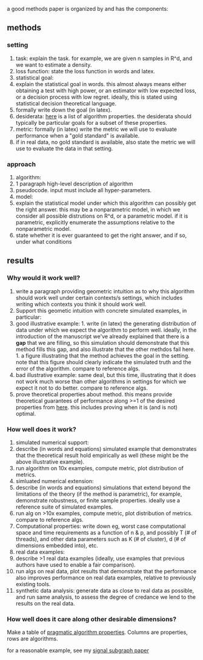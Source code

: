 a good methods paper is organized by and has the components:



## methods

### setting

1. task: explain the task.  for example, we are given n samples in R^d, and we want to estimate a density.
1. loss function: state the loss function in words and latex.
1. statistical goal: 
  1. explain the statistical goal in words.  this almost always means either obtaining a test with high power, 
or an estimator with low expected loss, or a decision process with low regret.  ideally, this is stated using statistical decision theoretical language.
  1. formally write down the goal (in latex).
1. desiderata: [here](https://github.com/neurodata/checklists/blob/master/algorithm_properties.md) is a list of algorithm properties.  the desiderata should typically be particular goals for a subset of these properties.
1. metric: formally (in latex) write the metric we will use to evaluate performance when a "gold standard" is available.  
  1. if in real data, no gold standard is available, also state the metric we will use to evaluate the data in that setting.

### approach

1. algorithm: 
  1. 1 paragraph high-level description of algorithm 
  1. pseudocode. input must include all hyper-parameters.
1. model: 
  1. explain the statistical model under which this algorithm can possibly get the right answer.  this may be a nonparametric model, in which we consider all possible distrutions on R^d, or a parametric model. if it is parametric, explicitly enumerate the assumptions relative to the nonparametric model. 
  1. state whether it is ever guaranteed to get the right answer, and if so, under what conditions

## results

### Why would it work well?

1. write a paragraph providing geometric intuition as to why this algorithm should work well under certain contexts/s settings, which includes writing which contexts you think it should work well.  
1. Support this geometic intuition with concrete simulated examples, in particular: 
  1. good illustrative example: 
    1. write (in latex) the generating distribution of data under which we expect the algorithm to perform well. ideally, in the introduction of the manuscript we've already explained that there is a **gap** that we are filling, so this simulation should demonstrate that this method fills this gap, and also illustrate that the other methdos fail here. 
    1. a figure illustrating that the method achieves the goal in the setting.  note that this figure should clearly indicate the simulated truth and the error of the algorithm. compare to reference algs.
  1. bad illustrative example: same deal, but this time, illustrating that it does not work much worse than other algorithms in settings for which we expect it not to do better. compare to reference algs.
1. prove theoretical properties about method. this means provide theoretical guarantees of performance along >=1 of the desired properties from [here](https://github.com/neurodata/checklists/blob/master/algorithm_properties.md). this includes proving when it is (and is not) optimal.


### How well does it work?


1. simulated numerical support: 
  1. describe (in words and equations) simulated example that demonstrates that the theoretical result hold empirically as well (these might be the above illustrative example). 
  1. run algorithm on 10x examples, compute metric, plot distribution of metrics.
1. simluated numerical extension: 
  1. describe (in words and equations)  simulations that extend beyond the limitations of the theory (if the method is parametric), for example, demonstrate robustness, or finite sample properties. ideally use a reference suite of simulated examples.
  1. run alg on >10x examples, compute metric, plot distribution of metrics. compare to reference algs. 
1. Computational properties: write down eg, worst case computational space and time requirements as a function of n & p, and possibly T (# of threads), and other data parameters such as K (# of cluster), d (# of dimensions embedded into), etc.
1. real data examples: 
  1. describe >1 real data examples (ideally, use examples that previous authors have used to enable a fair comparison).
  1. run algs on real data, plot results that demonstrate that the performance also improves performance on real data examples, relative to previously existing tools. 
1. synthetic data analysis: generate data as close to real data as possible, and run same analysis, to assess the degree of credance we lend to the results on the real data.


### How well does it care along other desirable dimensions?


Make a table of [pragmatic algorithm properties](https://github.com/neurodata/checklists/blob/master/algorithm_properties.md#pragmatic-properties). Columns are properties, rows are algorithms.


for a reasonable example, see my [signal subgraph paper](http://ieeexplore.ieee.org/document/6341752/)
